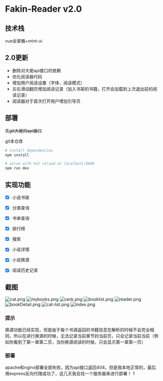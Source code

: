 # Fakin-Reader v2.0

## 技术栈
vue全家桶+mint-ui

## 2.0更新
- 删除对大佬api接口的依赖
- 优化阅读器代码
- 增加用户阅读设置（字体、阅读模式）
- 左右滑动翻页增加阅读记录（加入书架的书籍，打开会加载到上次退出前的阅读记录）
- 阅读器对于首次打开用户增加引导页

## 部署
~~先git大佬的api接口~~


git本仓库
``` bash
# install dependencies
npm install

# serve with hot reload at localhost:8080
npm run dev

```
## 实现功能

- [x] 小说书架

- [x] 分类查询

- [x] 书单查询

- [x] 排行榜

- [x] 搜索

- [x] 小说详情

- [x] 小说换源

- [x] 阅读历史记录

## 截图
![cat.png](https://github.com/ZpsssLll/vue-zpReader/blob/master/screenshot/cat.png)
![mybooks.png](https://github.com/ZpsssLll/vue-zpReader/blob/master/screenshot/mybooks.png)
![rank.png](https://github.com/ZpsssLll/vue-zpReader/blob/master/screenshot/rank.png)
![booklist.png](https://github.com/ZpsssLll/vue-zpReader/blob/master/screenshot/booklist.png)
![reader.png](https://github.com/ZpsssLll/vue-zpReader/blob/master/screenshot/reader.png)
![bookDetail.png](https://github.com/ZpsssLll/vue-zpReader/blob/master/screenshot/bookDetail.png)
![cat-list.png](https://github.com/ZpsssLll/vue-zpReader/blob/master/screenshot/cat-list.png)
![index.png](https://github.com/ZpsssLll/vue-zpReader/blob/master/screenshot/index.png)


### 提示
换源功能已经实现，但是由于每个书源返回的书籍信息在解析的时候不会完全相同，所以在进行换源的时候，无法记录当前章节的当前页，只会记录当前当前（例如你看到了第一章第二页，当你换源阅读的时候，只会显示第一章第一页）

### 部署
apache和nginx部署全部失败，因为api接口返回404，但是我本地正常的，最后用express反向代理成功了，这几天我会找一个服务器来进行部署！
1
